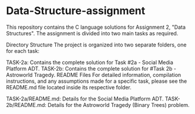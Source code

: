 # Data-Structure-assignment
This repository contains the C language solutions for Assignment 2, "Data Structures". The assignment is divided into two main tasks as required.

Directory Structure
The project is organized into two separate folders, one for each task:

TASK-2a: Contains the complete solution for Task #2a - Social Media Platform ADT.
TASK-2b: Contains the complete solution for #Task 2b - Astroworld Tragedy.
README Files
For detailed information, compilation instructions, and any assumptions made for a specific task, please see the README.md file located inside its respective folder.

TASK-2a/README.md: Details for the Social Media Platform ADT.
TASK-2b/README.md: Details for the Astroworld Tragedy (Binary Trees) problem.
